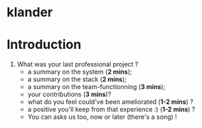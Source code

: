 # klander

# Introduction

1. What was your last professional project ?
   - a summary on the system (**2 mins**);
   - a summary on the stack (**2 mins**);
   - a summary on the team-functionning (**3 mins**);
   - your contributions (**3 mins**)?
   - what do you feel could've been ameliorated (**1-2 mins**) ?
   - a positive you'll keep from that experience :) (**1-2 mins**) ?
   - You can asks us too, now or later (there's a song) !
